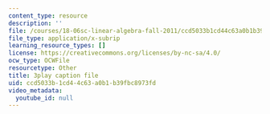 ```yaml
---
content_type: resource
description: ''
file: /courses/18-06sc-linear-algebra-fall-2011/ccd5033b1cd44c63a0b1b39fbc8973fd_GLFg2UBMAxc.srt
file_type: application/x-subrip
learning_resource_types: []
license: https://creativecommons.org/licenses/by-nc-sa/4.0/
ocw_type: OCWFile
resourcetype: Other
title: 3play caption file
uid: ccd5033b-1cd4-4c63-a0b1-b39fbc8973fd
video_metadata:
  youtube_id: null
---
```

